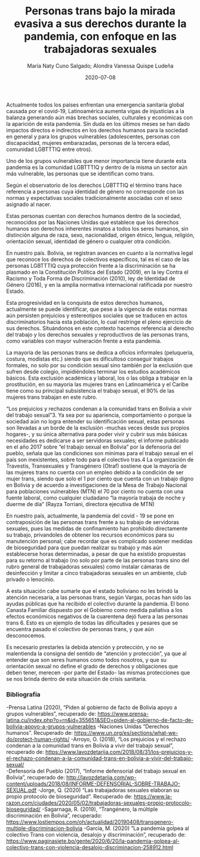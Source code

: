 ﻿---
layout: post
title: "Personas trans bajo la mirada evasiva a sus derechos durante la pandemia, con enfoque en las trabajadoras sexuales"
date: 2020-07-08
description: "Actualmente todos los países enfrentan una emergencia sanitaria global causada por el covid-19, Latinoamérica aumenta vigas de inju..."
banner_image: ej_15_personas_trans_durante_pandemia_cover.jpg
category: Genero 
tags: [Género, trans, pandemia, derechos]
author: María Naty Cuno Salgado; Alondra Vanessa Quispe Ludeña 

---

Actualmente todos los países enfrentan una emergencia sanitaria global causada por el covid-19, Latinoamérica aumenta vigas de injusticias a la balanza generando aún más brechas sociales, culturales y económicas con la aparición de esta pandemia. Sin duda en los últimos meses se han dado impactos directos e indirectos en los derechos humanos para la sociedad en general y para los grupos vulnerables (adolescentes, personas con discapacidad, mujeres embarazadas, personas de la tercera edad, comunidad LGBTTTIQ entre otros). 

Uno de los grupos vulnerables que menor importancia tiene durante esta pandemia es la comunidad LGBTTTIQ y dentro de la misma un sector aún más vulnerable, las personas que se identifican como trans.

Según el observatorio de los derechos LGBTTTIQ el término trans hace referencia a personas cuya identidad de género no corresponde con las normas y expectativas sociales tradicionalmente asociadas con el sexo asignado al nacer.

Estas personas cuentan con derechos humanos dentro de la sociedad, reconocidos por las Naciones Unidas que establece que los derechos humanos son derechos inherentes innatos a todos los seres humanos, sin distinción alguna de raza, sexo, nacionalidad, origen étnico, lengua, religión, orientación sexual, identidad de género o cualquier otra condición. 

En nuestro país. Bolivia, se registran avances en cuanto a la normativa legal que reconoce los derechos de colectivos específicos, tal es el caso de las personas LGBTTTIQ cuya protección frente a la discriminación se ha plasmado en la Constitución Política del Estado (2009), en la ley Contra el Racismo y Toda Forma de Discriminación (2010), ley de Identidad de Género (2016), y en la amplia normativa internacional ratificada por nuestro Estado. 

Esta progresividad en la conquista de estos derechos humanos, actualmente se puede identificar, que pese a la vigencia de estas normas aún persisten prejuicios y estereotipos sociales que se traducen en actos discriminatorios hacia esta población, lo cual restringe el pleno ejercicio de sus derechos. Situándonos en este contexto hacemos referencia al derecho del trabajo y los derechos sexuales y reproductivos de las personas trans, como variables con mayor vulneración frente a esta pandemia. 

La mayoría de las personas trans se dedica a oficios informales (peluquería, costura, modistas etc.) siendo que es dificultoso conseguir trabajos formales, no solo por su condición sexual sino también por la exclusión que sufren desde colegio, impidiéndoles terminar los estudios académicos básicos. Esta exclusión académica y laboral, los o las obliga a trabajar en la prostitución, en su mayoría las mujeres trans en Latinoamérica y el Caribe tiene como su principal subsistencia el trabajo sexual, el 90% de las mujeres trans trabajan en este rubro. 

“Los prejuicios y rechazos condenan a la comunidad trans en Bolivia a vivir del trabajo sexual”3.  Ya sea por su apariencia, comportamiento o porque la sociedad aún no logra entender su identificación sexual, estas personas son llevadas a un borde de la exclusión -muchas veces desde sus propios hogares-, y su única alternativa para poder vivir y cubrir sus más básicas necesidades es dedicarse a ser servidoras sexuales; el informe publicado en el año 2017 sobre “el trabajo sexual en Bolivia” por la defensoría del pueblo, señala que las condiciones son mínimas para el trabajo sexual en el país son inexistentes, sobre todo para el colectivo tras.4 La organización de Travestis, Transexuales y Transgénero (Otraf) sostiene que la mayoría de las mujeres trans no cuenta con un empleo debido a la condición de ser mujer trans, siendo que solo el 1 por ciento que cuenta con un trabajo digno en Bolivia y de acuerdo a investigaciones de la Mesa de Trabajo Nacional para poblaciones vulnerables (MTN) el 70 por ciento no cuenta con una fuente laboral, como cualquier ciudadano “la mayoría trabaja de noche y duerme de día” (Rayza Torriani,  directora ejecutiva de MTN)

En nuestro país, actualmente, la pandemia del covid - 19 se pone en contraposición de las personas trans frente a su trabajo de servidoras sexuales, pues las medidas de confinamiento han prohibido directamente su trabajo, privandoles de obtener los recursos económicos para su manutención personal; cabe recordar que es complicado sostener medidas de bioseguridad para que puedan realizar su trabajo y más aún establecerse horas determinadas, a pesar de que ha existido propuestas para su retorno al trabajo (no solo por parte de las personas trans sino del rubro general de trabajadoras sexuales) como instalar cámaras de desinfección y limitar a cinco trabajadoras sexuales en un ambiente, club privado o lenocinio. 

A esta situación cabe sumarle que el estado boliviano no les brindó la atención necesaria, a las personas trans, según Vargas, pocas han sido las ayudas públicas que ha recibido el colectivo durante la pandemia. El bono Canasta Familiar dispuesto por el Gobierno como medida paliativa a los efectos económicos negativos de la cuarentena dejó fuera a las personas trans 6. Esto es un ejemplo de todas las dificultades y pesares que se encuentra pasado el colectivo de personas trans, y que aún desconocemos. 

Es necesario prestarles la debida atención y protección, y no se malentienda la consigna del sentido de “atención y protección”, ya que al entender que son seres humanos como todos nosotros, y que su orientación sexual no define el grado de derechos y obligaciones que deben tener, merecen -por parte del Estado- las mismas protecciones que se nos brinda dentro de esta situación de crisis sanitaria.


### Bibliografía
-Prensa Latina (2020), “Piden al gobierno de facto de Bolivia apoyo a grupos vulnerables”, recuperado de: https://www.prensa-latina.cu/index.php?o=rn&id=355651&SEO=piden-al-gobierno-de-facto-de-bolivia-apoyo-a-grupos-vulnerables 
-Naciones Unidas “Derechos humanos”. Recuperado de: https://www.un.org/es/sections/what-we-do/protect-human-rights/ 
-Arroyo, O. (2018), “Los prejuicios y el rechazo condenan a la comunidad trans en Bolivia a vivir del trabajo sexual”, recuperado de: https://www.lavozdetarija.com/2018/08/31/los-prejuicios-y-el-rechazo-condenan-a-la-comunidad-trans-en-bolivia-a-vivir-del-trabajo-sexual/  
-Defensoría del Pueblo (2017), “Informe defensorial del trabajo sexual en Bolivia”, recuperado de:    http://lavozdetarija.com/wp-content/uploads/2018/08/INFORME-DEFENSORIAL-SOBRE-TRABAJO-SEXUAL.pdf 
-Jorge, Q. (2020) “Las trabajadoras sexuales elaboran su propio protocolo de bioseguridad”. Recuperado de: https://www.la-razon.com/ciudades/2020/05/02/trabajadoras-sexuales-propio-protocolo-bioseguridad/ 
-Sagarnaga, R. (2019), “Trangénero, la múltiple discriminación en Bolivia”, recuperado: https://www.lostiempos.com/oh/actualidad/20190408/transgenero-multiple-discriminacion-bolivia 
-García, M. (2020) ”La pandemia golpea al colectivo Trans con violencia, desalojo y discriminación”, recuperado de: https://www.paginasiete.bo/gente/2020/6/20/la-pandemia-golpea-al-colectivo-trans-con-violencia-desalojo-discriminacion-258912.html 